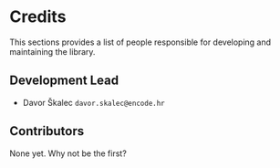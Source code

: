 # Credits
This sections provides a list of people responsible for developing and maintaining the library.

## Development Lead

* Davor Škalec `davor.skalec@encode.hr`

## Contributors

None yet. Why not be the first?
